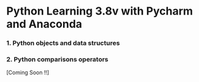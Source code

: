 # Python Learning 3.8v with Pycharm and Anaconda

### 1. Python objects and data structures
### 2. Python comparisons operators
[Coming Soon !!]